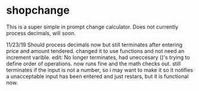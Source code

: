 # shopchange

This is a super simple in prompt change calculator. Does not currently process decimals, will soon.

11/23/19
Should process decimals now but still terminates after entering price and amount tendered. changed it to use functions and not need an increment varible. 
edit: No longer terminates, had uneccesary ()'s trying to define order of operations. now runs fine and the math checks out. still terminates if the input is not a number, so i may want to make it so it notifies a unacceptable input has been entered and just restars, but it is functional now.

